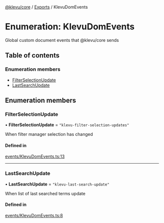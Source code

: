 [@klevu/core]() / [Exports](../modules.md) / KlevuDomEvents

# Enumeration: KlevuDomEvents

Global custom document events that @klevu/core sends

## Table of contents

### Enumeration members

- [FilterSelectionUpdate](KlevuDomEvents.md#filterselectionupdate)
- [LastSearchUpdate](KlevuDomEvents.md#lastsearchupdate)

## Enumeration members

### FilterSelectionUpdate

• **FilterSelectionUpdate** = `"klevu-filter-selection-updates"`

When filter manager selection has changed

#### Defined in

[events/KlevuDomEvents.ts:13](https://github.com/klevultd/frontend-sdk/blob/9bfac58/packages/klevu-core/src/events/KlevuDomEvents.ts#L13)

___

### LastSearchUpdate

• **LastSearchUpdate** = `"klevu-last-search-update"`

When list of last searched terms update

#### Defined in

[events/KlevuDomEvents.ts:8](https://github.com/klevultd/frontend-sdk/blob/9bfac58/packages/klevu-core/src/events/KlevuDomEvents.ts#L8)
